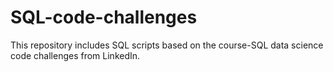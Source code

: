 # SQL-code-challenges
This repository includes SQL scripts based on the course-SQL data science code challenges  from LinkedIn.
